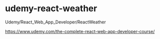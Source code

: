 # udemy-react-weather
Udemy/React_Web_App_Developer/ReactWeather

https://www.udemy.com/the-complete-react-web-app-developer-course/

